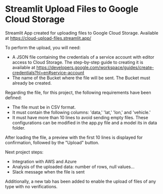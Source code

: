 # Streamlit Upload Files to Google Cloud Storage

Streamlit App created for uploading files to Google Cloud Storage.
Available at https://cloud-upload-files.streamlit.app/

To perform the upload, you will need:

- A JSON file containing the credentials of a service account with editor access to Cloud Storage. The step-by-step guide to creating it is available at https://developers.google.com/workspace/guides/create-credentials?hl=en#service-account
- The name of the Bucket where the file will be sent. The Bucket must already be created.

Regarding the file, for this project, the following requirements have been defined:
- The file must be in CSV format.
- It must contain the following columns: 'data,' 'lat,' 'lon,' and 'vehicle.'
- It must have more than 10 lines to avoid sending empty files.
These configurations can be modified in the app.py file and a model its in data folder.

After loading the file, a preview with the first 10 lines is displayed for confirmation, followed by the "Upload" button.

Next project steps:
- Integration with AWS and Azure
- Analysis of the uploaded data: number of rows, null values...
- Slack message when the file is sent

Additionally, a new tab has been added to enable the upload of files of any type with no verifications.
